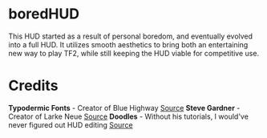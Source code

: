 # boredHUD

This HUD started as a result of personal boredom, and eventually evolved into a full HUD. It utilizes smooth aesthetics to bring both an entertaining new way to play TF2, while still keeping the HUD viable for competitive use.

# Credits

**Typodermic Fonts** - Creator of Blue Highway [Source](http://www.dafont.com/typodermic.d1705)
**Steve Gardner** - Creator of Larke Neue [Source](http://www.dafont.com/steve-gardner.d5188)
**Doodles** - Without his tutorials, I would've never figured out HUD editing
[Source](http://doodlesstuff.com/?tutorial=tf2hud)
